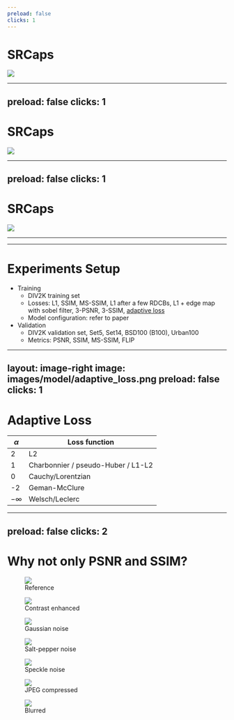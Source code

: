 ```yaml
---
preload: false
clicks: 1
---
```


# SRCaps

<img
    v-if="$slidev.nav.clicks >= 1"
    v-motion
    :initial="{ opacity: 0}"
    :enter="{ opacity: 1, transition: { delay: 250, duration: 750 } }"
    class="absolute top-30 left-7 w-230"
    src="images/model/model_diagram.png"
/>



---
preload: false
clicks: 1
---

# SRCaps

<img
    v-if="$slidev.nav.clicks >= 1"
    v-motion
    :initial="{ opacity: 0}"
    :enter="{ opacity: 1, transition: { delay: 250, duration: 750 } }"
    class="absolute top-50 left-7 w-230"
    src="images/model/capsblock_diagram.png"
/>



---
preload: false
clicks: 1
---

# SRCaps

<img
    v-if="$slidev.nav.clicks >= 1"
    v-motion
    :initial="{ opacity: 0}"
    :enter="{ opacity: 1, transition: { delay: 250, duration: 750 } }"
    class="absolute top-40 left-12 w-220"
    src="images/model/upnet_diagram.png"
/>



---
---

# Experiments Setup

<v-clicks>

- Training
  - DIV2K training set
  - Losses: L1, SSIM, MS-SSIM, L1 after a few RDCBs, L1 + edge map with sobel filter, 3-PSNR, 3-SSIM, <u>adaptive loss</u>
  - Model configuration: refer to paper
- Validation
  - DIV2K validation set, Set5, Set14, BSD100 (B100), Urban100
  - Metrics: PSNR, SSIM, MS-SSIM, FLIP

</v-clicks>



---
layout: image-right
image: images/model/adaptive_loss.png
preload: false
clicks: 1
---

# Adaptive Loss

| $\alpha$  | Loss function                      |
| --------- | ---------------------------------- |
| 2         | L2                                 |
| 1         | Charbonnier / pseudo-Huber / L1-L2 |
| 0         | Cauchy/Lorentzian                  |
| -2        | Geman-McClure                      |
| $-\infty$ | Welsch/Leclerc                     |

<!-- <img
    v-if="$slidev.nav.clicks >= 1"
    v-motion
    :initial="{ opacity: 0}"
    :enter="{ opacity: 1, transition: { delay: 250, duration: 750 } }"
    class="absolute top-40 left-12 w-150"
    src="images/model/adaptive_loss.png"
/> -->



---
preload: false
clicks: 2
---

# Why not only PSNR and SSIM?

<figure
    class="absolute top-60 left-10 w-40 h-40"
    v-if="$slidev.nav.clicks >= 1"
    v-motion
    :initial="{ opacity: 0}"
    :enter="{ opacity: 1, transition: { delay: 250, duration: 750 } }"
    >
    <img
        src="images/metrics/Einstein/Einstein_a.png"
    />
    <figcaption>Reference</figcaption>
</figure>

<figure
    class="absolute top-30 left-70 w-40 h-40"
    v-if="$slidev.nav.clicks >= 2"
    v-motion
    :initial="{ opacity: 0}"
    :enter="{ opacity: 1, transition: { delay: 250, duration: 750 } }"
    >
    <img
        src="images/metrics/Einstein/Einstein_b.png"
    />
    <figcaption>Contrast enhanced</figcaption>
</figure>

<figure
    class="absolute top-30 left-130 w-40 h-40"
    v-if="$slidev.nav.clicks >= 2"
    v-motion
    :initial="{ opacity: 0}"
    :enter="{ opacity: 1, transition: { delay: 250, duration: 750 } }"
    >
    <img
        src="images/metrics/Einstein/Einstein_c.png"
    />
    <figcaption>Gaussian noise</figcaption>
</figure>

<figure
    class="absolute top-30 left-190 w-40 h-40"
    v-if="$slidev.nav.clicks >= 2"
    v-motion
    :initial="{ opacity: 0}"
    :enter="{ opacity: 1, transition: { delay: 250, duration: 750 } }"
    >
    <img
        src="images/metrics/Einstein/Einstein_d.png"
    />
    <figcaption>Salt-pepper noise</figcaption>
</figure>

<figure
    class="absolute top-85 left-70 w-40 h-40"
    v-if="$slidev.nav.clicks >= 2"
    v-motion
    :initial="{ opacity: 0}"
    :enter="{ opacity: 1, transition: { delay: 250, duration: 750 } }"
    >
    <img
        src="images/metrics/Einstein/Einstein_b.png"
    />
    <figcaption>Speckle noise</figcaption>
</figure>

<figure
    class="absolute top-85 left-130 w-40 h-40"
    v-if="$slidev.nav.clicks >= 2"
    v-motion
    :initial="{ opacity: 0}"
    :enter="{ opacity: 1, transition: { delay: 250, duration: 750 } }"
    >
    <img
        src="images/metrics/Einstein/Einstein_c.png"
    />
    <figcaption>JPEG compressed</figcaption>
</figure>

<figure
    class="absolute top-85 left-190 w-40 h-40"
    v-if="$slidev.nav.clicks >= 2"
    v-motion
    :initial="{ opacity: 0}"
    :enter="{ opacity: 1, transition: { delay: 250, duration: 750 } }"
    >
    <img
        src="images/metrics/Einstein/Einstein_d.png"
    />
    <figcaption>Blurred</figcaption>
</figure>